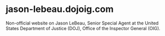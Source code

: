 # jason-lebeau.dojoig.com
Non-official website on Jason LeBeau, Senior Special Agent at the United States Department of Justice (DOJ), Office of the Inspector General (OIG).
